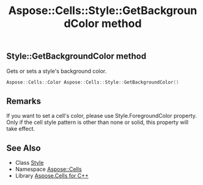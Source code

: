 ﻿---
title: Aspose::Cells::Style::GetBackgroundColor method
linktitle: GetBackgroundColor
second_title: Aspose.Cells for C++ API Reference
description: 'Aspose::Cells::Style::GetBackgroundColor method. Gets or sets a style''s background color in C++.'
type: docs
weight: 1600
url: /cpp/aspose.cells/style/getbackgroundcolor/
---
## Style::GetBackgroundColor method


Gets or sets a style's background color.

```cpp
Aspose::Cells::Color Aspose::Cells::Style::GetBackgroundColor()
```

## Remarks


If you want to set a cell's color, please use Style.ForegroundColor property. Only if the cell style pattern is other than none or solid, this property will take effect.
## See Also

* Class [Style](../)
* Namespace [Aspose::Cells](../../)
* Library [Aspose.Cells for C++](../../../)
